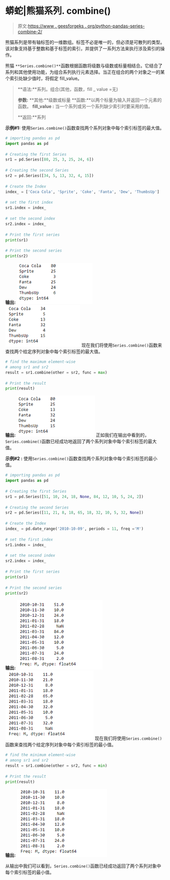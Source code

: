 # 蟒蛇|熊猫系列. combine()

> 原文:[https://www . geesforgeks . org/python-pandas-series-combine-2/](https://www.geeksforgeeks.org/python-pandas-series-combine-2/)

熊猫系列是带有轴标签的一维数组。标签不必是唯一的，但必须是可散列的类型。该对象支持基于整数和基于标签的索引，并提供了一系列方法来执行涉及索引的操作。

熊猫 `**Series.combine()**`函数根据函数将级数与级数或标量相结合。它结合了系列和其他使用功能，为组合系列执行元素选择。当正在组合的两个对象之一的某个索引处缺少值时，将假定 fill_value。

> **语法:**系列。组合(其他，函数，fill _ value =无)
> 
> **参数:**
> **其他:**级数或标量
> **函数:**以两个标量为输入并返回一个元素的函数。
> **fill_value :** 当一个系列或另一个系列缺少索引时要采用的值。
> 
> **返回:**系列

**示例#1:** 使用`Series.combine()`函数查找两个系列对象中每个索引标签的最大值。

```py
# importing pandas as pd
import pandas as pd

# Creating the first Series
sr1 = pd.Series([80, 25, 3, 25, 24, 6])

# Creating the second Series
sr2 = pd.Series([34, 5, 13, 32, 4, 15])

# Create the Index
index_ = ['Coca Cola', 'Sprite', 'Coke', 'Fanta', 'Dew', 'ThumbsUp']

# set the first index
sr1.index = index_

# set the second index
sr2.index = index_

# Print the first series
print(sr1)

# Print the second series
print(sr2)
```

**输出:**
![](img/106ef1493646a7192f479e267f23abf9.png)
![](img/7f8d90ca4a85691bd7ad3411d62820c4.png)
现在我们将使用`Series.combine()`函数来查找两个给定序列对象中每个索引标签的最大值。

```py
# find the maximum element-wise
# among sr1 and sr2
result = sr1.combine(other = sr2, func = max)

# Print the result
print(result)
```

**输出:**
![](img/09916315c3e3deb643024a81c77a0e3c.png)
正如我们在输出中看到的，`Series.combine()`函数已经成功地返回了两个系列对象中每个索引标签的最大值。

**示例#2 :** 使用`Series.combine()`函数查找两个系列对象中每个索引标签的最小值。

```py
# importing pandas as pd
import pandas as pd

# Creating the first Series
sr1 = pd.Series([51, 10, 24, 18, None, 84, 12, 10, 5, 24, 2])

# Creating the second Series
sr2 = pd.Series([11, 21, 8, 18, 65, 18, 32, 10, 5, 32, None])

# Create the Index
index_ = pd.date_range('2010-10-09', periods = 11, freq ='M')

# set the first index
sr1.index = index_

# set the second index
sr2.index = index_

# Print the first series
print(sr1)

# Print the second series
print(sr2)
```

**输出:**
![](img/fcd5999182d21f664c29157d885294ca.png)
![](img/31b3a6fef393c67085d4eefad5a93b75.png)
现在我们将使用`Series.combine()`函数来查找两个给定序列对象中每个索引标签的最小值。

```py
# find the minimum element-wise
# among sr1 and sr2
result = sr1.combine(other = sr2, func = min)

# Print the result
print(result)
```

**输出:**
![](img/53973e8d1bf7c180167fe7a5d294c274.png)

从输出中我们可以看到，`Series.combine()`函数已经成功返回了两个系列对象中每个索引标签的最小值。